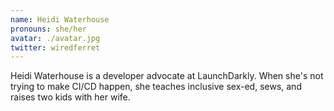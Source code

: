 ```yaml
---
name: Heidi Waterhouse
pronouns: she/her
avatar: ./avatar.jpg
twitter: wiredferret
---
```


Heidi Waterhouse is a developer advocate at LaunchDarkly. When she's not trying to make CI/CD happen, she teaches inclusive sex-ed, sews, and raises two kids with her wife.
